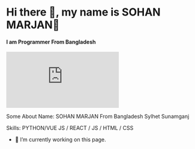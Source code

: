 # Hi there 👋, my name is SOHAN MARJAN🤗
#### I am Programmer From Bangladesh 
![I am Programmer From Bangladesh ](https://www.facebook.com/photo.php?fbid=3248936328724619&set=a.3248936342057951&type=3&app=fbl)

Some About Name: SOHAN MARJAN From Bangladesh Sylhet Sunamganj 

Skills: PYTHON/VUE JS / REACT / JS / HTML / CSS

- 🔭 I’m currently working on this page. 



